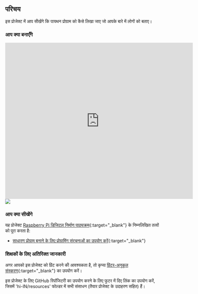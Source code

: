 ## परिचय

इस प्रोजेक्ट में आप सीखेंगे कि पायथन प्रोग्राम को कैसे लिखा जाए जो आपके बारे में लोगों को बताए।

### आप क्या बनाएँगे

<div class="trinket">
  <iframe src="https://trinket.io/embed/python/a1f663ae0d?outputOnly=true&start=result" width="600" height="500" frameborder="0" marginwidth="0" marginheight="0" allowfullscreen>
  </iframe>
  <img src="images/me-final.png">
</div>

### आप क्या सीखेंगे

यह प्रोजेक्ट [Raspberry Pi डिजिटल निर्माण पाठ्यक्रम](https://rpf.io/curriculum){:target="_blank"} के निम्नलिखित तत्वों को पूरा करता है:

+ [साधारण प्रोग्राम बनाने के लिए प्रोग्रामिंग संरचनाओं का उपयोग करें](https://www.raspberrypi.org/curriculum/programming/creator){:target="_blank"}

### शिक्षकों के लिए अतिरिक्त जानकारी

अगर आपको इस प्रोजेक्ट को प्रिंट करने की आवश्यकता है, तो कृप्या [प्रिंटर-अनुकूल संस्करण](https://projects.raspberrypi.org/hi-IN/projects/about-me/print){:target="_blank"} का उपयोग करें।

इस प्रोजेक्ट के लिए GitHub रिपॉजिटरी का उपयोग करने के लिए फुटर में दिए लिंक का उपयोग करें, जिसमें 'hi-IN/resources' फोल्डर में सभी संसाधन (तैयार प्रोजेक्ट के उदाहरण सहित) हैं।